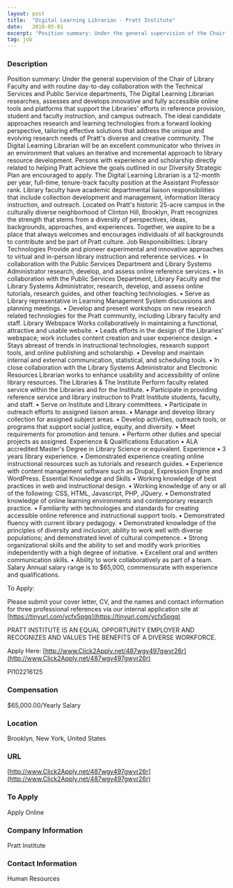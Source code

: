 ```yaml
---
layout: post
title:  "Digital Learning Librarian - Pratt Institute"
date:   2018-05-01
excerpt: "Position summary: Under the general supervision of the Chair of Library Faculty and with routine day-to-day collaboration with the Technical Services and Public Service departments, The Digital Learning Librarian researches, assesses and develops innovative and fully accessible online tools and platforms that support the Libraries' efforts in reference provision, student..."
tag: job
---
```


### Description   

Position summary:
Under the general supervision of the Chair of Library Faculty and with routine day-to-day collaboration with the Technical Services and Public Service departments, The Digital Learning Librarian researches, assesses and develops innovative and fully accessible online tools and platforms that support the Libraries' efforts in reference provision, student and faculty instruction, and campus outreach. The ideal candidate approaches research and learning technologies from a forward looking perspective, tailoring effective solutions that address the unique and evolving research needs of Pratt's diverse and creative community. The Digital Learning Librarian will be an excellent communicator who thrives in an environment that values an iterative and incremental approach to library resource development. Persons with experience and scholarship directly related to helping Pratt achieve the goals outlined in our Diversity Strategic Plan are encouraged to apply.
The Digital Learning Librarian is a 12-month per year, full-time, tenure-track faculty position at the Assistant Professor rank. Library faculty have academic departmental liaison responsibilities that include collection development and management, information literacy instruction, and outreach. Located on Pratt's historic 25-acre campus in the culturally diverse neighborhood of Clinton Hill, Brooklyn, Pratt recognizes the strength that stems from a diversity of perspectives, ideas, backgrounds, approaches, and experiences. Together, we aspire to be a place that always welcomes and encourages individuals of all backgrounds to contribute and be part of Pratt culture.
Job Responsibilities:
Library Technologies
Provide and pioneer experimental and innovative approaches to virtual and in-person library instruction and reference services.
•	In collaboration with the Public Services Department and Library Systems Administrator research, develop, and assess online reference services.
•	In collaboration with the Public Services Department, Library Faculty and the Library Systems Administrator, research, develop, and assess online tutorials, research guides, and other teaching technologies.
•	Serve as Library representative in Learning Management System discussions and planning meetings.
•	Develop and present workshops on new research related technologies for the Pratt community, including Library faculty and staff.
Library Webspace
Works collaboratively in maintaining a functional, attractive and usable website.
•	Leads efforts in the design of the Libraries' webspace; work includes content creation and user experience design.
•	Stays abreast of trends in instructional technologies, research support tools, and online publishing and scholarship.
•	Develop and maintain internal and external communication, statistical, and scheduling tools.
•	In close collaboration with the Library Systems Administrator and Electronic Resources Librarian works to enhance usability and accessibility of online library resources.
The Libraries & The Institute
Perform faculty related service within the Libraries and for the Institute.
•	Participate in providing reference service and library instruction to Pratt Institute students, faculty, and staff.
•	Serve on Institute and Library committees.
•	Participate in outreach efforts to assigned liaison areas.
•	Manage and develop library collection for assigned subject areas.
•	Develop activities, outreach tools, or programs that support social justice, equity, and diversity.
•	Meet requirements for promotion and tenure.
•	Perform other duties and special projects as assigned.
Experience & Qualifications
Education
•	ALA accredited Master's Degree in Library Science or equivalent.
Experience
•	3 years library experience.
•	Demonstrated experience creating online instructional resources such as tutorials and research guides.
•	Experience with content management software such as Drupal, Expression Engine and WordPress.
Essential Knowledge and Skills
•	Working knowledge of best practices in web and instructional design.
•	Working knowledge of any or all of the following: CSS, HTML, Javascript, PHP, JQuery.
•	Demonstrated knowledge of online learning environments and contemporary research practice.
•	Familiarity with technologies and standards for creating accessible online reference and instructional support tools.
•	Demonstrated fluency with current library pedagogy.
•	Demonstrated knowledge of the principles of diversity and inclusion; ability to work well with diverse populations; and demonstrated level of cultural competence.
•	Strong organizational skills and the ability to set and modify work priorities independently with a high degree of initiative.
•	Excellent oral and written communication skills.
•	Ability to work collaboratively as part of a team.
Salary
Annual salary range is to $65,000, commensurate with experience and qualifications.

To Apply:

Please submit your cover letter, CV, and the names and contact information for three professional references via our internal application site at [https://tinyurl.com/ycfx5pgq](https://tinyurl.com/ycfx5pgq)

PRATT INSTITUTE IS AN EQUAL OPPORTUNITY EMPLOYER AND RECOGNIZES AND VALUES THE BENEFITS OF A DIVERSE WORKFORCE.



Apply Here: [http://www.Click2Apply.net/487wgy497gwvr26r](http://www.Click2Apply.net/487wgy497gwvr26r)

PI102216125







### Compensation   

$65,000.00/Yearly Salary


### Location   

Brooklyn, New York, United States


### URL   

[http://www.Click2Apply.net/487wgy497gwvr26r](http://www.Click2Apply.net/487wgy497gwvr26r)

### To Apply   

Apply Online


### Company Information   

Pratt Institute


### Contact Information   

Human Resources

